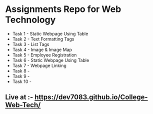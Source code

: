 # Assignments Repo for Web Technology

- Task 1 - Static Webpage Using Table
- Task 2 - Text Formatting Tags
- Task 3 - List Tags
- Task 4 - Image & Image Map
- Task 5 - Employee Registration
- Task 6 - Static Webpage Using Table
- Task 7 - Webpage Linking
- Task 8 -
- Task 9 -
- Task 10 -

## Live at :- https://dev7083.github.io/College-Web-Tech/
